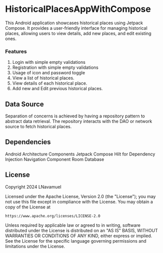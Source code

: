 # HistoricalPlacesAppWithCompose

This Android application showcases historical places using Jetpack Compose. It provides a user-friendly interface for managing historical places, allowing users to view details, add new places, and edit existing ones.


### Features

1. Login with simple empty validations
2. Registration with simple empty validations
3. Usage of icon and password toggle
4. View a list of historical places.
5. View details of each historical place.
6. Add new and Edit previous historical places.


## Data Source

Separation of concerns is achieved by having a repository pattern to abstract data retrieval. The repository interacts with the DAO or network source to fetch historical places.

## Dependencies

Android Architecture Components
Jetpack Compose
Hilt for Dependency Injection
Navigation Component
Room Database

## License

Copyright 2024 LNavamuel

Licensed under the Apache License, Version 2.0 (the "License");
you may not use this file except in compliance with the License.
You may obtain a copy of the License at

    https://www.apache.org/licenses/LICENSE-2.0

Unless required by applicable law or agreed to in writing, software
distributed under the License is distributed on an "AS IS" BASIS,
WITHOUT WARRANTIES OR CONDITIONS OF ANY KIND, either express or implied.
See the License for the specific language governing permissions and
limitations under the License.

